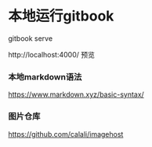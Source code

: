 # 本地运行gitbook

gitbook serve

http://localhost:4000/ 预览


### 本地markdown语法
https://www.markdown.xyz/basic-syntax/


### 图片仓库
https://github.com/calali/imagehost